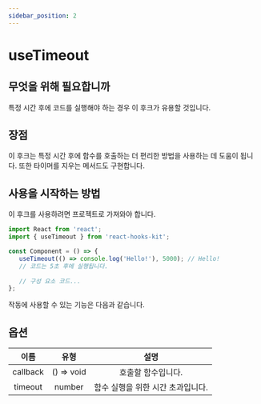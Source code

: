 ```yaml
---
sidebar_position: 2
---
```


# useTimeout

## 무엇을 위해 필요합니까

특정 시간 후에 코드를 실행해야 하는 경우 이 후크가 유용할 것입니다.

## 장점

이 후크는 특정 시간 후에 함수를 호출하는 더 편리한 방법을 사용하는 데 도움이 됩니다. 또한 타이머를 지우는 메서드도 구현합니다.

## 사용을 시작하는 방법

이 후크를 사용하려면 프로젝트로 가져와야 합니다.

```jsx
import React from 'react';
import { useTimeout } from 'react-hooks-kit';

const Component = () => {
   useTimeout(() => console.log('Hello!'), 5000); // Hello!
   // 코드는 5초 후에 실행됩니다.
 
   // 구성 요소 코드...
};
```

작동에 사용할 수 있는 기능은 다음과 같습니다.

## 옵션

| 이름 | 유형 | 설명 |
| :---: | :---: | :---: |
| callback | () => void | 호출할 함수입니다. |
| timeout | number | 함수 실행을 위한 시간 초과입니다. |
